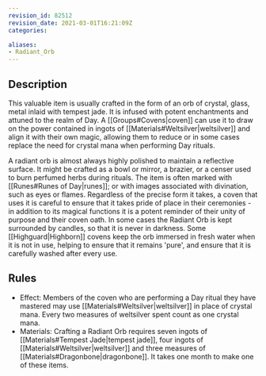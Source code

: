 ```yaml
---
revision_id: 82512
revision_date: 2021-03-01T16:21:09Z
categories:

aliases:
- Radiant_Orb
---
```


## Description
This valuable item is usually crafted in the form of an orb of crystal, glass, metal inlaid with tempest jade. It is infused with potent enchantments and attuned to the realm of Day. A [[Groups#Covens|coven]] can use it to draw on the power contained in ingots of [[Materials#Weltsilver|weltsilver]] and align it with their own magic, allowing them to reduce or in some cases replace the need for crystal mana when performing Day rituals.

A radiant orb is almost always highly polished to maintain a reflective surface. It might be crafted as a bowl or mirror, a brazier, or a censer used to burn perfumed herbs during rituals. The item is often marked with [[Runes#Runes of Day|runes]]; or with images associated with divination, such as eyes or flames. Regardless of the precise form it takes, a coven that uses it is careful to ensure that it takes pride of place in their ceremonies - in addition to its magical functions it is a potent reminder of their unity of purpose and their coven oath. In some cases the Radiant Orb is kept surrounded by candles, so that it is never in darkness. Some [[Highguard|Highborn]] covens keep the orb immersed in fresh water when it is not in use, helping to ensure that it remains 'pure', and ensure that it is carefully washed after every use.

## Rules

* Effect: Members of the coven who are performing a Day ritual they have mastered may use [[Materials#Weltsilver|weltsilver]] in place of crystal mana. Every two measures of weltsilver spent count as one crystal mana.
* Materials: Crafting a Radiant Orb requires seven ingots of [[Materials#Tempest Jade|tempest jade]], four ingots of [[Materials#Weltsilver|weltsilver]] and three measures of [[Materials#Dragonbone|dragonbone]]. It takes one month to make one of these items.